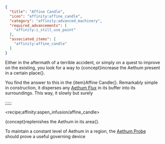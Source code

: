 ```json
{
  "title": "Affine Candle",
  "icon": "affinity:affine_candle",
  "category": "affinity:advanced_machinery",
  "required_advancements": [
    "affinity:i_still_use_paint"
  ],
  "associated_items": [
    "affinity:affine_candle"
  ]
}
```

Either in the aftermath of a terrible accident, or simply on a quest to improve on the existing, you look for a way
to {concept}increase the Aethum present in a certain place{}.


You find the answer to this in the {item}Affine Candle{}. Remarkably simple in construction, it disperses any 
[Aethum Flux](^affinity:aethum_flux) in its buffer into its surroundings. This way, it slowly but surely 

;;;;;

<recipe;affinity:aspen_infusion/affine_candle>

{concept}replenishes the Aethum in its area{}.


To maintain a constant level of Aethum in a region, the [Aethum Probe](^affinity:aethum_probe) should prove a useful
governing device